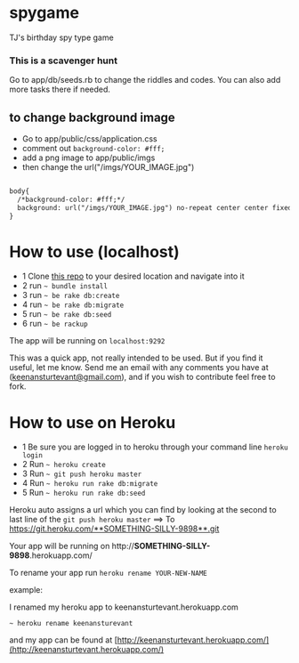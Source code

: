 # spygame
TJ's birthday spy type game
### This is a scavenger hunt 
Go to app/db/seeds.rb to change the riddles and codes. You can also add more tasks there if needed.
## to change background image

- Go to app/public/css/application.css
- comment out `background-color: #fff;`
- add a png image to app/public/imgs
- then change the url("/imgs/YOUR_IMAGE.jpg")

```html

body{
  /*background-color: #fff;*/
  background: url("/imgs/YOUR_IMAGE.jpg") no-repeat center center fixed;
}

```

# How to use (localhost)

- 1 Clone [this repo](https://github.com/Keenan144/spygame.git) to your desired location and navigate into it
- 2 run `~ bundle install`
- 3 run `~ be rake db:create`
- 4 run `~ be rake db:migrate`
- 5 run `~ be rake db:seed`
- 6 run `~ be rackup`

The app will be running on `localhost:9292`

This was a quick app, not really intended to be used. But if you find it useful, let me know. Send me an email with any comments you have at (keenansturtevant@gmail.com), and if you wish to contribute feel free to fork.


# How to use on Heroku

- 1 Be sure you are logged in to heroku through your command line `heroku login`
- 2 Run `~ heroku create`
- 3 Run `~ git push heroku master`
- 4 Run `~ heroku run rake db:migrate`
- 5 Run `~ heroku run rake db:seed`

Heroku auto assigns a url which you can find by looking at the second to last line of the `git push heroku master` ==> To https://git.heroku.com/**SOMETHING-SILLY-9898**.git

Your app will be running on http://**SOMETHING-SILLY-9898**.herokuapp.com/

To rename your app run `heroku rename YOUR-NEW-NAME`

example:

I renamed my heroku app to keenansturtevant.herokuapp.com 

`~ heroku rename keenansturevant`

and my app can be found at [http://keenansturtevant.herokuapp.com/](http://keenansturtevant.herokuapp.com/)
